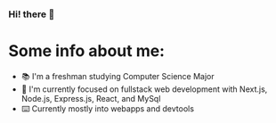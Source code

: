 ###                                                      Hi! there 👋

# Some info about me:
 
- 📚 I'm a freshman studying Computer Science Major
- 🚀 I'm currently focused on fullstack web development with Next.js, Node.js, Express.js, React, and MySql
- ⌨️ Currently mostly into webapps and devtools
